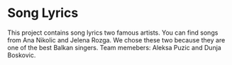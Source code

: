 # Song Lyrics 

This project contains song lyrics two famous artists. You can find songs from Ana Nikolic and Jelena Rozga. 
We chose these two because they are one of the best Balkan singers.
Team memebers: Aleksa Puzic and Dunja Boskovic. 
